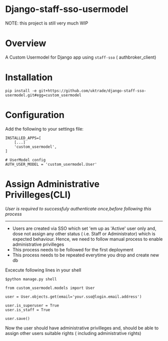 # Django-staff-sso-usermodel

NOTE: this project is still very much WIP

# Overview

A Custom Usermodel for Django app using  `staff-sso` ( authbroker_client)

# Installation

`pip install -e git+https://github.com/uktrade/django-staff-sso-usermodel.git#egg=custom_usermodel`

# Configuration

Add the following to your settings file:

```
INSTALLED_APPS=[
    [...]
    'custom_usermodel',
]

# UserModel config
AUTH_USER_MODEL = 'custom_usermodel.User'
```

# Assign Administrative Privilleges(CLI)
*User is required to successfuly authenticate once,before following this process*
*** 
 - Users are created via SSO which set 'em up as 'Active' user only and, dose not assign any other status ( i.e. Staff or Administrator) which is expected behaviour. Hence, we need to follow manual process to enable administrative privilleges
 - This process needs to be followed for the first deployment
 - This process needs to be repeated everytime you drop and create new db

 Excecute following lines in your shell

 ```
 $python manage.py shell

from custom_usermodel.models import User

user = User.objects.get(email='your.sso@login.email.address')

user.is_superuser = True
user.is_staff = True

user.save()
 ```
 
 Now the user should have administrative privilleges and, should be able to assign other users suitable rights ( including administrative rights) 
